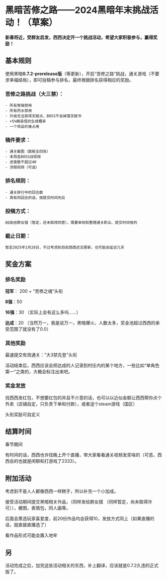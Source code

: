 # 黑暗苦修之路——2024黑暗年末挑战活动！（草案）

**新春将近，受群友启发，西西决定开一个挑战活动，希望大家积极参与，赢得奖励！**

## 基本规则

使用黑暗**0.7.2-prerelease版**（等更新），开启“苦修之路”挑战，通关游戏（不要求幸福结局），即可投稿参与排名，最终根据排名获得相应的奖励。

### 苦修之路挑战（大三禁）：
    - 所有卷轴禁用
    - 所有药水禁用
    - 升级无法获得天赋点，BOSS不会掉落天赋书
    - +5%精英怪的生成概率
    - 一个饰品栏被占用

### 稿件要求：
    - 通关截图（面板全四张）
    - 本局各BOSS战视频
    - 进食数不超过40
    - 流程视频（可选）

### 排名规则：
    - 通关排行中的回合数
    - 真有同回合的话，按提交时间先后

### 投稿方式：
    QQ发给群女猎（暂定，还未取得同意），需要审核和整理通关职业、提交时间啥的

### 截止日期：
    暂定2025年1月28日，不过考虑到目前西西还没更新，也可能会延迟几天

## 奖金方案

### 排名奖励

**冠军**： 200 + “苦修之魂”头衔

**8强**：50

**16强**：30 （实际上会有这么多吗……）

**达成**：20 （当然万一，我是说万一，黑暗爆火，人数太多，奖金池超过西西的承受范围了就没有了0.0）

### 其他奖励

最速提交有效通关：“大3禁先登”头衔

活动结束后，西西应该会把达成的人记录到村庄内的某个地方，一些比如“单角色第一”之类的，大概会标注出来吧。

### 奖金发放

找西西发红包，不想要红包的并且不介意的话，也可以以近似金额让西西帮你点个外卖（店铺自定，只负责下单和付款），或者送个steam游戏（国区）

头衔奖励可自定义

## 结算时间

春节期间

有时间的话，西西也许找晚上开个直播，带大家看看通关视频发奖啥的（可恶，西西会的也就是闲聊和打游戏了2333）。

## 附加活动

考虑到不是人人都像西西一样糕手，所以补充一个小加成。

接受活动期间提交黑暗相关作品，（同样发给群女猎 （同样暂定，尚未取得许可）），梗图，表情包，同人画等。

后面会票选玩家喜爱度，前20份作品均会获得10，发放方式同上（如果直播的话，就直接直播选了）

看作品形式可能会置入地牢

## 另

活动完成之后，加完这些活动相关的东西，补上翻译，应该就是0.7.2久违的正式版了。
